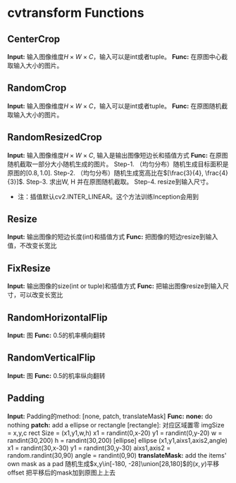 # cvtransform Functions

## CenterCrop
**Input:** 输入图像维度$H\times W\times C$，输入可以是int或者tuple。
**Func:** 在原图中心截取输入大小的图片。

## RandomCrop
**Input:** 输入图像维度$H\times W\times C$，输入可以是int或者tuple。
**Func:** 在原图随机截取输入大小的图片。

## RandomResizedCrop
**Input:** 输入图像维度$H\times W\times C$, 输入是输出图像短边长和插值方式
**Func:** 在原图随机截取一部分大小随机生成的图片。
Step-1. （均匀分布）随机生成目标面积是原图的$[0.8, 1.0]$. 
Step-2. （均匀分布）随机生成宽高比在$[\frac{3}{4}, \frac{4}{3}]$.
Step-3.  求出W, H 并在原图随机截取。
Step-4.  resize到输入尺寸。
- 注：插值默认cv2.INTER_LINEAR。这个方法训练Inception会用到

## Resize
**Input:** 输出图像的短边长度(int)和插值方式
**Func:** 把图像的短边resize到输入值，不改变长宽比

## FixResize
**Input:** 输出图像的size(int or tuple)和插值方式
**Func:**  把输出图像resize到输入尺寸，可以改变长宽比

## RandomHorizontalFlip
**Input:** 图
**Func:**  0.5的机率横向翻转

## RandomVerticalFlip
**Input:** 图
**Func:**  0.5的机率纵向翻转

## Padding
**Input:** Padding的method: [none, patch, translateMask]
**Func:** 
**none:** do nothing
**patch:** add a ellipse or rectangle
[rectangle]: 对应区域置零
imgSize = x,y,c
rect Size = (x1,y1,w,h)
x1 = randint(0,x-20)
y1 = randint(0,y-20)
w = randint(30,200)
h = randint(30,200)
[ellipse]
ellipse (x1,y1,aixs1,axis2,angle)
x1 = randint(30,x-30)
y1 = randint(30,y-30)
aixs1,axis2 = random.randint(30,90)
angle = randint(0,90)
**translateMask:** add the items' own mask as a pad
随机生成$x,y\in[-180, -28]\union[28,180]$的$(x,y)$平移offset
把平移后的mask加到原图上上去
<!--stackedit_data:
eyJoaXN0b3J5IjpbLTI0MDYxMTE4NV19
-->
